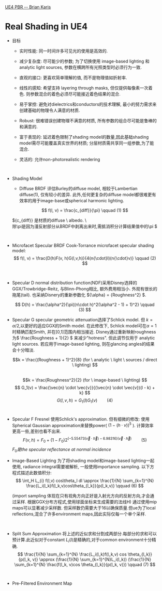 [UE4 PBR -- Brian Karis](https://de45xmedrsdbp.cloudfront.net/Resources/files/2013SiggraphPresentationsNotes-26915738.pdf)

# Real Shading in UE4

- 目标
  - 实时性能: 同一时间许多可见光的使用是高效的.
  - 减少复杂度: 尽可能少的参数; 为了切换使用 image-based lighting 和 analytic light sources, 参数在横跨所有光照类型时必须行为一致.
  - 直观的接口: 更喜欢简单理解的值, 而不是物理值如折射率.
  - 线性的感知: 希望支持 layering through masks, 但仅提供每像素一次着色. 则参数混合的着色必须尽可能接近着色结果的混合.
  - 易于掌控: 避免对dielectrics和conductors的技术理解, 最小的努力需求来创建基础的物理令人满意的材质.
  - Robust: 很难错误创建物理不满意的材质, 所有参数的组合尽可能是鲁棒的和满意的.
  - 富于表现的: 延迟着色限制了shading model的数量,因此基础shading model需尽可能覆盖真实世界的材质; 分层材质需共享同一组参数,为了能混合.
  - 灵活的: 允许non-photorealistic rendering

    <br/>
- Shading Model
  
  - Diffuse BRDF
  评估Burley的diffuse model, 相较于Lambertian diffuse(1), 仅有较小的差异. 此外,任何更复杂的diffuse model都很难更有效率的用于image-base或spherical harmonic lighting.
  
  $$ f(l, v) = \frac{c_{diff}}{\pi}   \qquad   (1) $$

    ${c_{diff}} 是材质的diffuse \ albedo. \\  
    除\pi是因为漫反射部分从BRDF中剥离出来时,需抵消积分计算结果值中的\pi   $
<br/>
        
  - Microfacet Specular BRDF
    Cook-Torrance microfacet specular shading model:
    $$ f(l, v) = \frac{D(h)F(v, h)G(l,v,h)}{4(n{\cdot}l)(n{\cdot}v)} \qquad (2) $$
<br/>

  - Specular D
    normal distribution function(NDF)采用Disney选择的 GGX/Trowbridge-Reitz, 与Blinn-Phong相比, 额外费用相当小. 外观有很长的拖尾(tail). 也采纳Disnery的重新参数化 ${\alpha} = {Roughness^2} $.

    $$ D(h) = \frac{\alpha^2}{\pi((n\cdot h)^2(\alpha^2 - 1) + 1)^2} \qquad (3) $$

  - Specular G
  specular geometric attenuation选择了Schlick model. 但 $k = \alpha / 2$,以更好的适应GGX的Smith model. 在此修改下, Schlick model可在$\alpha = 1$时精确匹配Smith, 并在[0,1]范围内相当接近.
  Disney通过重新映射roughness为$ \frac{Roughness + 1}{2} $ 来减少"hotness". 但此调节仅用于 analytic light sources. 若应用于image-based lighting, 则在glancing angles的结果会十分暗淡.   <br/>

    $$k = \frac{(Roughness + 1)^2}{8} (for \ analytic \ light \ sources / direct \  lighting) $$  
    $$k = \frac{Roughness^2}{2} (for \ image-based \ lighting) $$
    $$ G_1(v) = \frac{\vec{n} \cdot \vec{v}}{(\vec{n} \cdot \vec{v})(l - k) + k} $$
    $$ G(l,v,h) = G_1(l)G_1(v)  \qquad  (4) $$
    <br/>

  - Specular F
  Fresnel 使用Schlick's approximation. 但有细微的修改: 使用 Spherical Gaussian approximation来替换power( $(1 - (h \cdot v))^5$ ). 计算效率更高一些,差别也看不出来.
  $$ F(v,h) = F_0 + (1 - F_0)2^{(-5.55473(\vec{v} \cdot \vec{h}) - 6.98316)(\vec{v} \cdot \vec{h})} \qquad (5) $$
  $F_0 是 the \ specular \ reflectance \ at \ normal \ incidence$
    <br/>

  - Image-Based Lighting
    为了将shading model和image-based lighting一起使用, radiance integral需要被解析, 一般使用importance sampling. 以下方程式描述此数值积分:
    $$ \int_H L_{i} f(l,v) cos\theta_l dl \approx \frac{1}{N} \sum_{k=1}^{N}  \frac{L_i(l_k)f(l_k,v)cos\theta_{l_k}}{p(l_k,v)} \qquad (6) $$

    (import sampling 体现在只有视角方向正好是入射光方向的反射方向,才会通过采样. 根据GGX分布方程式,使用球面坐标来生成需要的法线H)
    通过使用mip maps可以显著减少采样数. 但采样数仍需要大于16以确保质量.但ue为了local reflections,混合了许多environment maps,因此实际仅每一个单个采样.
  <br/>

  - Split Sum Approximation
  将上述的近似求和分割成两部分.每部分的求和可以预计算.此近似对于constant $L_i(l)$是精确的,对于common environment十分精确.
  $$ \frac{1}{N} \sum_{k=1}^{N} \frac{L_i(l_k)f(l_k,v) cos \theta_{l_k}}{p(l_k, v)} \approx (\frac{1}{N} \sum_{k=1}^{N}L_i(l_k)) (\frac{1}{N} \sum_{k=1}^{N} \frac{f(l_k, v)cos \theta_{l_k}}{p(l_k, v)}) \qquad (7) $$
  <br/>

  - Pre-Filtered Environment Map

